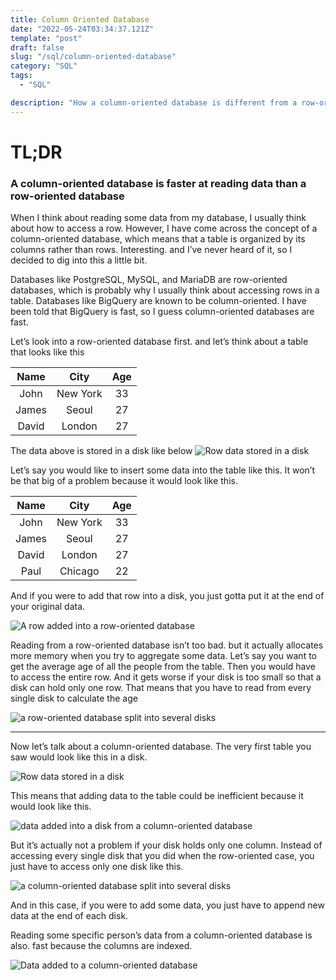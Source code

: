 ```yaml
---
title: Column Oriented Database
date: "2022-05-24T03:34:37.121Z"
template: "post"
draft: false
slug: "/sql/column-oriented-database"
category: "SQL"
tags:
  - "SQL"

description: "How a column-oriented database is different from a row-oriented database"
---
```


# TL;DR

### A column-oriented database is faster at reading data than a row-oriented database

When I think about reading some data from my database, I usually think about how to access a row. However, I have come across the concept of a column-oriented database, which means that a table is organized by its columns rather than rows. Interesting. and I’ve never heard of it, so I decided to dig into this a little bit.

Databases like PostgreSQL, MySQL, and MariaDB are row-oriented databases, which is probably why I usually think about accessing rows in a table. Databases like BigQuery are known to be column-oriented. I have been told that BigQuery is fast, so I guess column-oriented databases are fast.

Let’s look into a row-oriented database first. and let’s think about a table that looks like this

| Name  |   City   | Age |
| :---: | :------: | :-: |
| John  | New York | 33  |
| James |  Seoul   | 27  |
| David |  London  | 27  |

The data above is stored in a disk like below
![Row data stored in a disk](https://i.imgur.com/UKrKiWq.png)

Let’s say you would like to insert some data into the table like this. It won’t be that big of a problem because it would look like this.

| Name  |   City   | Age |
| :---: | :------: | :-: |
| John  | New York | 33  |
| James |  Seoul   | 27  |
| David |  London  | 27  |
| Paul  | Chicago  | 22  |

And if you were to add that row into a disk, you just gotta put it at the end of your original data.

![A row added into a row-oriented database](https://i.imgur.com/IyM39lI.png)

Reading from a row-oriented database isn’t too bad. but it actually allocates more memory when you try to aggregate some data. Let’s say you want to get the average age of all the people from the table. Then you would have to access the entire row. And it gets worse if your disk is too small so that a disk can hold only one row. That means that you have to read from every single disk to calculate the age

![a row-oriented database split into several disks](https://i.imgur.com/oR7An7Z.png)

---

Now let’s talk about a column-oriented database. The very first table you saw would look like this in a disk.

![Row data stored in a disk](https://i.imgur.com/UKrKiWq.png)

This means that adding data to the table could be inefficient because it would look like this.

![data added into a disk from a column-oriented database](https://i.imgur.com/SZsfZDi.png)

But it’s actually not a problem if your disk holds only one column. Instead of accessing every single disk that you did when the row-oriented case, you just have to access only one disk like this.

![a column-oriented database split into several disks](https://i.imgur.com/eiZTuze.png)

And in this case, if you were to add some data, you just have to append new data at the end of each disk.

Reading some specific person’s data from a column-oriented database is also. fast because the columns are indexed.

![Data added to a column-oriented database](https://i.imgur.com/UdkJ6Zp.png)
